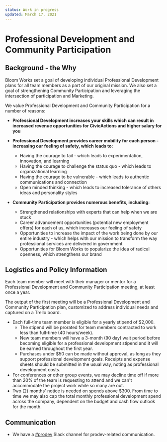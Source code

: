 ```yaml
---
status: Work in progress
updated: March 17, 2021
---
```


# Professional Development and Community Participation

## Background - the Why

Bloom Works set a goal of developing individual Professional Development plans for all team members as a part of our original mission. We also set a goal of strengthening Community Participation and leveraging the intersection of participation and Marketing.

We value Professional Development and Community Participation for a number of reasons:

- **Professional Development increases your skills which can result in increased revenue opportunities for CivicActions and higher salary for you**

- **Professional Development provides career mobility for each person - increasing our feeling of safety, which leads to:**

  - Having the courage to fail - which leads to experimentation, innovation, and learning
  - Having the courage to challenge the status quo - which leads to organizational learning
  - Having the courage to be vulnerable - which leads to authentic communications and connection
  - Open minded thinking - which leads to increased tolerance of others ideas and personality styles

- **Community Participation provides numerous benefits, including:**

  - Strengthened relationships with experts that can help when we are stuck
  - Career advancement opportunities (potential new employment offers) for each of us, which increases our feeling of safety
  - Opportunities to increase the impact of the work being done by our entire industry - which helps with our mission to transform the way professional services are delivered in government
  - Opportunities for Bloom Works to popularize the idea of radical openness, which strengthens our brand

## Logistics and Policy Information

Each team member will meet with their manager or mentor for a Professional Development and Community Participation meeting, at least once a year.

The output of the first meeting will be a Professional Development and Community Participation plan, customized to address individual needs and captured on a Trello board.

<!-- prettier-ignore-start -->

- Each full-time team member is eligible for a yearly stipend of $2,000.
  - The stipend will be prorated for team members contracted to work less than full-time (40 hours/week).
  - New team members will have a 3-month (90 day) wait period before becoming eligible for a professional development stipend and it will be earned throughout the first year.
  - Purchases under $50 can be made without approval, as long as they support professional development goals. Receipts and expense sheets should be submitted in the usual way, noting as professional development costs.
- For conferences or other group events, we may decline time off if more than 20% of the team is requesting to attend and we can't accommodate the project work while so many are out.
- Two (2) months' notice is needed on spends above $300. From time to time we may also cap the total monthly professional development spend across the company, dependent on the budget and cash flow outlook for the month.

<!-- prettier-ignore-end -->

## Communication

- We have a [#prodev](https://civicactions.slack.com/messages/prodev) Slack channel for prodev-related communication.
